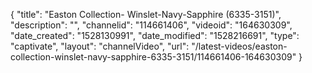 {
    "title": "Easton Collection- Winslet-Navy-Sapphire (6335-3151)",
    "description": "",
    "channelid": "114661406",
    "videoid": "164630309",
    "date_created": "1528130991",
    "date_modified": "1528216691",
    "type": "captivate",
    "layout": "channelVideo",
    "url": "\/latest-videos\/easton-collection-winslet-navy-sapphire-6335-3151\/114661406-164630309"
}